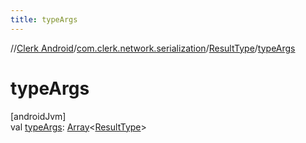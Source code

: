 ```yaml
---
title: typeArgs
---
```

//[Clerk Android](../../../index.html)/[com.clerk.network.serialization](../index.html)/[ResultType](index.html)/[typeArgs](type-args.html)



# typeArgs



[androidJvm]\
val [typeArgs](type-args.html): [Array](https://kotlinlang.org/api/latest/jvm/stdlib/kotlin-stdlib/kotlin/-array/index.html)&lt;[ResultType](index.html)&gt;




